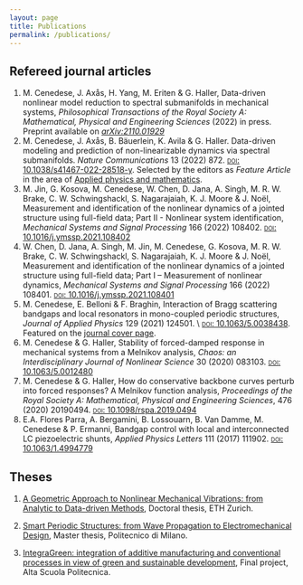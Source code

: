 ```yaml
---
layout: page
title: Publications
permalink: /publications/
---
```


## Refereed journal articles

1. M. Cenedese, J. Axås, H. Yang, M. Eriten & G. Haller, Data-driven nonlinear model reduction to spectral submanifolds in mechanical systems, *Philosophical Transactions of the Royal Society A: Mathematical, Physical and Engineering Sciences* (2022) in press. Preprint available on [*arXiv:2110.01929*](http://arxiv.org/abs/2110.01929) 
2. M. Cenedese, J. Axås, B. Bäuerlein, K. Avila & G. Haller. Data-driven modeling and prediction of non-linearizable dynamics via spectral submanifolds. *Nature Communications* 13 (2022) 872. [<span style="font-variant:small-caps;">doi</span>: 10.1038/s41467-022-28518-y](https://doi.org/10.1038/s41467-022-28518-y). Selected by the editors as *Feature Article* in the area of [Applied physics and mathematics](https://www.nature.com/collections/hjhbgijcei).
2.  M. Jin, G. Kosova, M. Cenedese, W. Chen, D. Jana, A. Singh, M. R. W. Brake, C. W. Schwingshackl, S. Nagarajaiah, K. J. Moore & J. Noël, Measurement and identification of the nonlinear dynamics of a jointed structure using full-field data; Part II - Nonlinear system identification, *Mechanical Systems and Signal Processing* 166 (2022) 108402. [<span style="font-variant:small-caps;">doi</span>: 10.1016/j.ymssp.2021.108402](https://doi.org/10.1016/j.ymssp.2021.108402)
2. W. Chen, D. Jana, A. Singh, M. Jin, M. Cenedese, G. Kosova, M. R. W. Brake, C. W. Schwingshackl, S. Nagarajaiah, K. J. Moore & J. Noël, Measurement and identification of the nonlinear dynamics of a jointed structure using full-field data; Part I – Measurement of nonlinear dynamics, *Mechanical Systems and Signal Processing* 166 (2022) 108401. [<span style="font-variant:small-caps;">doi</span>: 10.1016/j.ymssp.2021.108401](https://doi.org/10.1016/j.ymssp.2021.108401)
2. M. Cenedese, E. Belloni & F. Braghin, Interaction of Bragg scattering bandgaps and local resonators in mono-coupled periodic structures, *Journal of Applied Physics* 129 (2021) 124501. \\ [<span style="font-variant:small-caps;">doi</span>: 10.1063/5.0038438](https://aip.scitation.org/doi/full/10.1063/5.0038438). Featured on the [journal cover page](https://aip.scitation.org/action/showLargeCover?doi=10.1063%2Fjap.2021.129.issue-12).
2. M. Cenedese & G. Haller, Stability of forced-damped response in mechanical systems from a Melnikov analysis, *Chaos: an Interdisciplinary Journal of Nonlinear Science* 30 (2020) 083103. [<span style="font-variant:small-caps;">doi</span>: 10.1063/5.0012480](https://aip.scitation.org/doi/full/10.1063/5.0012480)
2. M. Cenedese & G. Haller, How do conservative backbone curves perturb into forced responses? A Melnikov function analysis, *Proceedings of the Royal Society A: Mathematical, Physical and Engineering Sciences*, 476 (2020) 20190494. [<span style="font-variant:small-caps;">doi</span>: 10.1098/rspa.2019.0494](royalsocietypublishing.org/doi/abs/10.1098/rspa.2019.0494?af=R)
2. E.A. Flores Parra, A. Bergamini, B. Lossouarn, B. Van Damme, M. Cenedese & P. Ermanni, Bandgap control with local and interconnected LC piezoelectric shunts, *Applied Physics Letters* 111 (2017) 111902. [<span style="font-variant:small-caps;">doi</span>: 10.1063/1.4994779](https://aip.scitation.org/doi/full/10.1063/1.4994779) 

## Theses

1. [A Geometric Approach to Nonlinear Mechanical Vibrations: from Analytic to Data-driven Methods](https://www.research-collection.ethz.ch/handle/20.500.11850/528996), Doctoral thesis, ETH Zurich.

2. [Smart Periodic Structures: from Wave Propagation to Electromechanical Design](https://www.politesi.polimi.it/handle/10589/131354), Master thesis, Politecnico di Milano.

2. [IntegraGreen: integration of additive manufacturing and conventional processes in view of green and sustainable development](https://www.asp-poli.it/projects/integragreen-integration-of-additive-manufacturing-and-machining-processes-in-view-of-green-and-sustainable-development/), Final project, Alta Scuola Politecnica.






